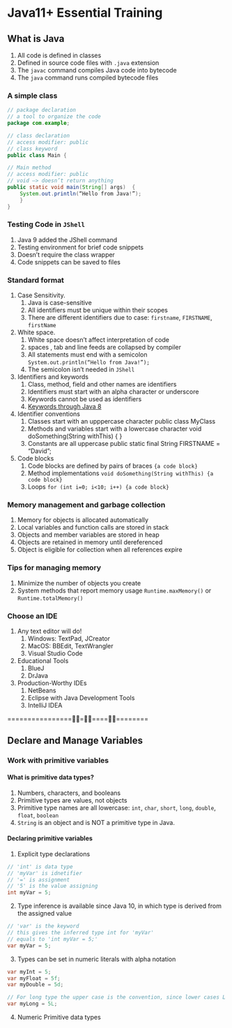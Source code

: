 # Java11+ Essential Training

## What is Java
1. All code is defined in classes
2. Defined in source code files with `.java` extension
3. The `javac` command compiles Java code into bytecode
4. The `java` command runs compiled bytecode files


### A simple class

```java
// package declaration
// a tool to organize the code
package com.example;

// class declaration
// access modifier: public
// class keyword
public class Main {

// Main method
// access modifier: public
// void —> doesn’t return anything
public static void main(String[] args)  {
	System.out.println(“Hello from Java!”);
	}
}
```

### Testing Code in `JShell`
1. Java 9 added the JShell command
2. Testing environment for brief code snippets
3. Doesn’t require the class wrapper
4. Code snippets can be saved to files


### Standard format

1. Case Sensitivity. 
    1. Java is case-sensitive
    2. All identifiers must be unique within their scopes
    3. There are different identifiers due to case: `firstname`, `FIRSTNAME`, `firstName`
2. White space. 
    1. White space doesn’t affect interpretation of code
    2. spaces , tab and line feeds are collapsed by compiler
    3. All statements must end with a semicolon  `System.out.println(“Hello from Java!”);`
    4. The semicolon isn’t needed in `JShell`
3. Identifiers and keywords
    1. Class, method, field and other names are identifiers
    2. Identifiers must start with an alpha character or underscore
    3. Keywords cannot be used as identifiers
    4. [Keywords through Java 8](https://docs.oracle.com/javase/tutorial/java/nutsandbolts/_keywords.html)
4. Identifier conventions
    1. Classes start with an upppercase character 
    public class MyClass
    2. Methods and variables start with a lowercase character
    void doSomething(String withThis) { }
    3. Constants are all uppercase
    public static final String FIRSTNAME = “David”;
5. Code blocks
    1. Code blocks are defined by pairs of braces `{a code block}`
    2. Method implementations `void doSomething(String withThis) {a code block}`
    3. Loops `for (int i=0; i<10; i++) {a code block}`

### Memory management and garbage collection
1. Memory for objects is allocated automatically
2. Local variables and function calls are stored in stack
3. Objects and member variables are stored in heap
4. Objects are retained in memory until dereferenced
5. Object is eligible for collection when all references expire

### Tips for managing memory
1. Minimize the number of objects you create
2. System methods that report memory usage `Runtime.maxMemory()` or `Runtime.totalMemory()`

### Choose an IDE
1. Any text editor will do!
    1. Windows: TextPad, JCreator
    2. MacOS: BBEdit, TextWrangler
    3. Visual Studio Code
2. Educational Tools
    1. BlueJ
    2. DrJava
3. Production-Worthy IDEs
    1. NetBeans
    2. Eclipse with Java Development Tools
    3. IntelliJ IDEA

================🎉🎉=🎉🎉====🎉🎉========

## Declare and Manage Variables

### Work with primitive variables

#### What is primitive data types?
1. Numbers, characters, and booleans
2. Primitive types are values, not objects
3. Primitive type names are all lowercase: `int`, `char`, `short`, `long`, `double`, `float`, `boolean` 
4. `String` is an object and is NOT a primitive type in Java.

#### Declaring primitive variables
1. Explicit type declarations 
```java
// 'int' is data type
// 'myVar' is idnetifier
// '=' is assignment
// '5' is the value assigning
int myVar = 5;
```

2. Type inference is available since Java 10, in which type is derived from the assigned value
```java
// 'var' is the keyword
// this gives the inferred type int for 'myVar'
// equals to 'int myVar = 5;'
var myVar = 5;
```

3. Types can be set in numeric literals with alpha notation

```java
var myInt = 5;
var myFloat = 5f;
var myDouble = 5d;

// For long type the upper case is the convention, since lower cases L looks similar to '1'
var myLong = 5L; 
```

4. Numeric Primitive data types









